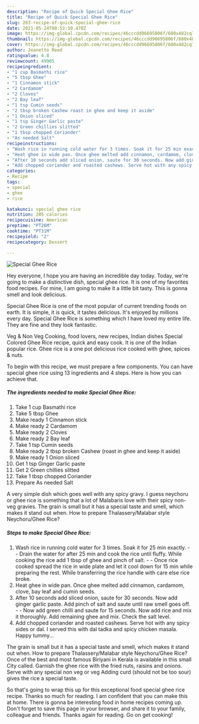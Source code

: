 ```yaml
---
description: "Recipe of Quick Special Ghee Rice"
title: "Recipe of Quick Special Ghee Rice"
slug: 263-recipe-of-quick-special-ghee-rice
date: 2021-05-24T08:53:10.478Z
image: https://img-global.cpcdn.com/recipes/46cccdd96695806f/680x482cq70/special-ghee-rice-recipe-main-photo.jpg
thumbnail: https://img-global.cpcdn.com/recipes/46cccdd96695806f/680x482cq70/special-ghee-rice-recipe-main-photo.jpg
cover: https://img-global.cpcdn.com/recipes/46cccdd96695806f/680x482cq70/special-ghee-rice-recipe-main-photo.jpg
author: Jeanette Reed
ratingvalue: 4.8
reviewcount: 49905
recipeingredient:
- "1 cup Basmathi rice"
- "5 tbsp Ghee"
- "1 Cinnamon stick"
- "2 Cardamom"
- "2 Cloves"
- "2 Bay leaf"
- "1 tsp Cumin seeds"
- "2 tbsp broken Cashew roast in ghee and keep it aside"
- "1 Onion sliced"
- "1 tsp Ginger Garlic paste"
- "2 Green chillies slitted"
- "1 tbsp chopped Coriander"
- "As needed Salt"
recipeinstructions:
- "Wash rice in running cold water for 3 times. Soak it for 25 min exactly.  Drain the water for after 25 min and cook the rice until fluffy. While cooking the rice add 1 tbsp of ghee and pinch of salt.  Once rice cooked spread the rice in wide plate and let it cool down for 15 min while preparing the rest. While transferring the rice handle with care else rice broke."
- "Heat ghee in wide pan. Once ghee melted add cinnamon, cardamom, clove, bay leaf and cumin seeds."
- "After 10 seconds add sliced onion, saute for 30 seconds. Now add ginger garlic paste. Add pinch of salt and saute until raw smell goes off.  Now add green chilli and saute for 15 seconds. Now add rice and mix it thoroughly. Add remaining ghee and mix. Check the salt level."
- "Add chopped coriander and roasted cashews. Serve hot with any spicy sides or dal. I served this with dal tadka and spicy chicken masala. Happy tummy..."
categories:
- Recipe
tags:
- special
- ghee
- rice

katakunci: special ghee rice 
nutrition: 205 calories
recipecuisine: American
preptime: "PT26M"
cooktime: "PT31M"
recipeyield: "2"
recipecategory: Dessert

---
```



![Special Ghee Rice](https://img-global.cpcdn.com/recipes/46cccdd96695806f/680x482cq70/special-ghee-rice-recipe-main-photo.jpg)

Hey everyone, I hope you are having an incredible day today. Today, we're going to make a distinctive dish, special ghee rice. It is one of my favorites food recipes. For mine, I am going to make it a little bit tasty. This is gonna smell and look delicious.

Special Ghee Rice is one of the most popular of current trending foods on earth. It is simple, it is quick, it tastes delicious. It's enjoyed by millions every day. Special Ghee Rice is something which I have loved my entire life. They are fine and they look fantastic.

Veg &amp; Non Veg Cooking, food lovers, new recipes, Indian dishes Special Colored Ghee Rice recipe, quick and easy cook. It is one of the Indian popular rice. Ghee rice is a one pot delicious rice cooked with ghee, spices &amp; nuts.


To begin with this recipe, we must prepare a few components. You can have special ghee rice using 13 ingredients and 4 steps. Here is how you can achieve that.

<!--inarticleads1-->

##### The ingredients needed to make Special Ghee Rice:

1. Take 1 cup Basmathi rice
1. Take 5 tbsp Ghee
1. Make ready 1 Cinnamon stick
1. Make ready 2 Cardamom
1. Make ready 2 Cloves
1. Make ready 2 Bay leaf
1. Take 1 tsp Cumin seeds
1. Make ready 2 tbsp broken Cashew (roast in ghee and keep it aside)
1. Make ready 1 Onion sliced
1. Get 1 tsp Ginger Garlic paste
1. Get 2 Green chillies slitted
1. Take 1 tbsp chopped Coriander
1. Prepare As needed Salt


A very simple dish which goes well with any spicy gravy. I guess neychoru or ghee rice is something that a lot of Malabaris love with their spicy non-veg gravies. The grain is small but it has a special taste and smell, which makes it stand out when. How to prepare Thalassery/Malabar style Neychoru/Ghee Rice? 

<!--inarticleads2-->

##### Steps to make Special Ghee Rice:

1. Wash rice in running cold water for 3 times. Soak it for 25 min exactly. -  - Drain the water for after 25 min and cook the rice until fluffy. While cooking the rice add 1 tbsp of ghee and pinch of salt. -  - Once rice cooked spread the rice in wide plate and let it cool down for 15 min while preparing the rest. While transferring the rice handle with care else rice broke.
1. Heat ghee in wide pan. Once ghee melted add cinnamon, cardamom, clove, bay leaf and cumin seeds.
1. After 10 seconds add sliced onion, saute for 30 seconds. Now add ginger garlic paste. Add pinch of salt and saute until raw smell goes off. -  - Now add green chilli and saute for 15 seconds. Now add rice and mix it thoroughly. Add remaining ghee and mix. Check the salt level.
1. Add chopped coriander and roasted cashews. Serve hot with any spicy sides or dal. I served this with dal tadka and spicy chicken masala. Happy tummy...


The grain is small but it has a special taste and smell, which makes it stand out when. How to prepare Thalassery/Malabar style Neychoru/Ghee Rice? Once of the best and most famous Biriyani in Kerala is available in this small City called. Garnish the ghee rice with the fried nuts, raisins and onions. Serve with any special non veg or veg Adding curd (should not be too sour) gives the rice a special taste. 

So that's going to wrap this up for this exceptional food special ghee rice recipe. Thanks so much for reading. I am confident that you can make this at home. There is gonna be interesting food in home recipes coming up. Don't forget to save this page in your browser, and share it to your family, colleague and friends. Thanks again for reading. Go on get cooking!
